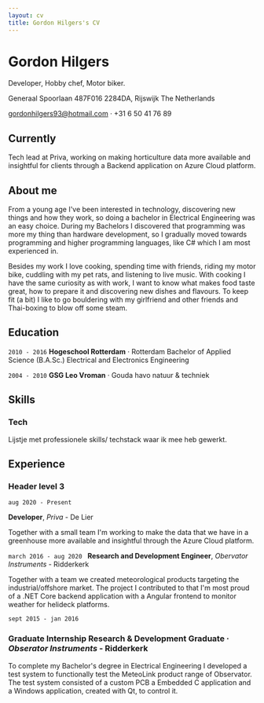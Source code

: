 ```yaml
---
layout: cv
title: Gordon Hilgers's CV
---
```

# Gordon Hilgers
Developer, Hobby chef, Motor biker.

Generaal Spoorlaan 487F016
2284DA, Rijswijk
The Netherlands

<!-- 
![profile pic](https://media.licdn.com/dms/image/C4E03AQF1_4xvN0RQEw/profile-displayphoto-shrink_800_800/0/1601286791799?e=1681948800&v=beta&t=poHmjwE5XM_xJriZ_8dq6cWdLCqk3_N9UYCz_lb3HaE)
-->
<a href="gordonhilgers93@hotmail.com">gordonhilgers93@hotmail.com</a> · +31 6 50 41 76 89


## Currently
Tech lead at Priva, working on making horticulture data more available and insightful for clients through a Backend application on Azure Cloud platform.


## About me

From a young age I've been interested in technology, discovering new things and how they work, so doing a bachelor in Electrical Engineering was an easy choice. During my Bachelors I discovered that programming was more my thing than hardware development, so I gradually moved towards programming and higher programming languages, like C# which I am most experienced in.

Besides my work I love cooking, spending time with friends, riding my motor bike, cuddling with my pet rats, and listening to live music. With cooking I have the same curiosity as with work, I want to know what makes food taste great, how to prepare it and discovering new dishes and flavours. To keep fit (a bit) I like to go bouldering with my girlfriend and other friends and Thai-boxing to blow off some steam. 

## Education

`2010 - 2016`
__Hogeschool Rotterdam__ · Rotterdam
Bachelor of Applied Science (B.A.Sc.) Electrical and Electronics Engineering

`2004 - 2010`
__GSG Leo Vroman__ · Gouda
havo natuur & techniek 

## Skills

### Tech 
Lijstje met professionele skills/ techstack waar ik mee heb gewerkt.

<!--

Vergeet niet je soft skills! bv. team player, independent, hard-working, flexible, eager to learn, whatever etc
-->
## Experience

### Header level 3
`aug 2020 - Present`

__Developer__, *Priva* - De Lier

Together with a small team I'm working to make the data that we have in a greenhouse more available and insightful through the Azure Cloud platform.

`march 2016 - aug 2020 `
__Research and Development Engineer__, *Obervator Instruments* - Ridderkerk

Together with a team we created meteorological products targeting the industrial/offshore market. The project I contributed to that I'm most proud of a .NET Core backend application with a Angular frontend to monitor weather for helideck platforms.


`sept 2015 - jan 2016`
### __Graduate Internship Research & Development Graduate__ · *Obserator Instruments* - Ridderkerk
To complete my Bachelor's degree in Electrical Engineering I developed a test system to functionally test the MeteoLink product range of Observator. The test system consisted of a custom PCB a Embedded C application and a Windows application, created with Qt, to control it.

<!--
Ik zou ergens nog ruimte maken om te noemen dat je verder ook bv. bij koperen kat hebt gewerkt & commissiewerk hebt gedaan. 
Daarmee onderscheid je je misschien wat van de gemiddelde autistische developer :) dat past misschien ook wel in je ## About me
Plus: zet je relevante cursussen ergens neer. Iig BHV en die coaching/tech lead cursus die je gedaan hebt.
En dat je goede beheersing hebt van zowel Nederlandse als Engelse taal. 
-->
<!-- ### Footer

Last updated: May 2013 -->



